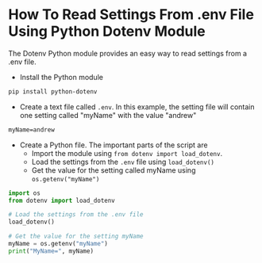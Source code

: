 # How To Read Settings From .env File Using Python Dotenv Module

The Dotenv Python module provides an easy way to read settings from a .env file.

- Install the Python module

```sh
pip install python-dotenv
```

- Create a text file called `.env`. In this example, the setting file will contain one setting called "myName" with the value "andrew"

```txt
myName=andrew
```

- Create a Python file. The important parts of the script are
  - Import the module using `from dotenv import load_dotenv`.
  - Load the settings from the `.env` file using `load_dotenv()`
  - Get the value for the setting called myName using `os.getenv("myName")`

```python
import os
from dotenv import load_dotenv

# Load the settings from the .env file
load_dotenv()

# Get the value for the setting myName
myName = os.getenv("myName")
print("MyName=", myName)
```

